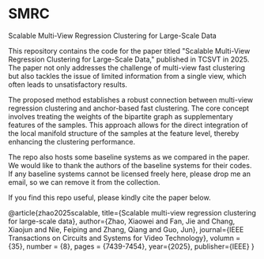 # SMRC
Scalable Multi-View Regression Clustering for Large-Scale Data

This repository contains the code for the paper titled "Scalable Multi-View Regression Clustering for Large-Scale Data," published in TCSVT in 2025. The paper not only addresses the challenge of multi-view fast clustering but also tackles the issue of limited information from a single view, which often leads to unsatisfactory results.

The proposed method establishes a robust connection between multi-view regression clustering and anchor-based fast clustering. The core concept involves treating the weights of the bipartite graph as supplementary features of the samples. This approach allows for the direct integration of the local manifold structure of the samples at the feature level, thereby enhancing the clustering performance.

The repo also hosts some baseline systems as we compared in the paper. We would like to thank the authors of the baseline systems for their codes. If any baseline systems cannot be licensed freely here, please drop me an email, so we can remove it from the collection.

If you find this repo useful, please kindly cite the paper below.

@article{zhao2025scalable,
  title={Scalable multi-view regression clustering for large-scale data},
  author={Zhao, Xiaowei and Fan, Jie and Chang, Xiaojun and Nie, Feiping and Zhang, Qiang and Guo, Jun},
  journal={IEEE Transactions on Circuits and Systems for Video Technology},
  volumn = {35},
  number = {8},
  pages = {7439-7454},
  year={2025},
  publisher={IEEE}
}
